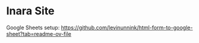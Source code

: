 # Inara Site

Google Sheets setup:
https://github.com/levinunnink/html-form-to-google-sheet?tab=readme-ov-file
